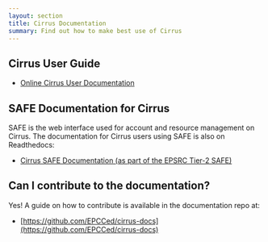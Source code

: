 ```yaml
---
layout: section
title: Cirrus Documentation
summary: Find out how to make best use of Cirrus
---
```


## Cirrus User Guide

* [Online Cirrus User Documentation](http://docs.cirrus.ac.uk)

## SAFE Documentation for Cirrus

SAFE is the web interface used for account and resource management on Cirrus.
The documentation for Cirrus users using SAFE is also on Readthedocs:

* [Cirrus SAFE Documentation (as part of the EPSRC Tier-2 SAFE)](http://tier2-safe.readthedocs.io)

## Can I contribute to the documentation?

Yes! A guide on how to contribute is available in the documentation repo at:

* [https://github.com/EPCCed/cirrus-docs](https://github.com/EPCCed/cirrus-docs)

